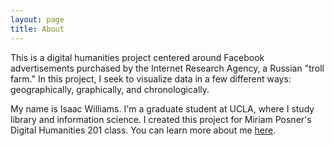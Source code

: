 ```yaml
---
layout: page
title: About
---
```


This is a digital humanities project centered around Facebook advertisements purchased by the Internet Research Agency, a Russian "troll farm." In this project, I seek to visualize data in a few different ways: geographically, graphically, and chronologically. 

My name is Isaac Williams. I'm a graduate student at UCLA, where I study library and information science. I created this project for Miriam Posner's Digital Humanities 201 class. You can learn more about me [here](https://isawil.github.io).
